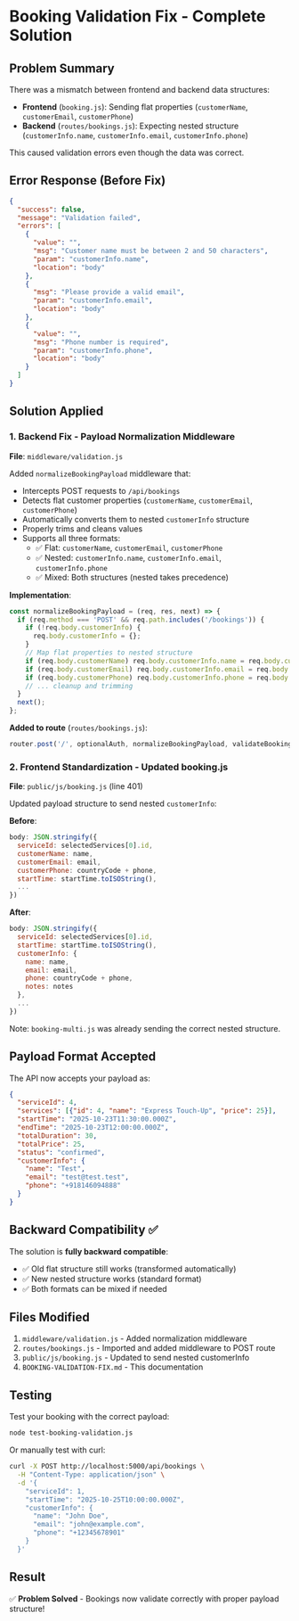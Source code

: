 # Booking Validation Fix - Complete Solution

## Problem Summary
There was a mismatch between frontend and backend data structures:
- **Frontend** (`booking.js`): Sending flat properties (`customerName`, `customerEmail`, `customerPhone`)
- **Backend** (`routes/bookings.js`): Expecting nested structure (`customerInfo.name`, `customerInfo.email`, `customerInfo.phone`)

This caused validation errors even though the data was correct.

## Error Response (Before Fix)
```json
{
  "success": false,
  "message": "Validation failed",
  "errors": [
    {
      "value": "",
      "msg": "Customer name must be between 2 and 50 characters",
      "param": "customerInfo.name",
      "location": "body"
    },
    {
      "msg": "Please provide a valid email",
      "param": "customerInfo.email",
      "location": "body"
    },
    {
      "value": "",
      "msg": "Phone number is required",
      "param": "customerInfo.phone",
      "location": "body"
    }
  ]
}
```

## Solution Applied

### 1. **Backend Fix** - Payload Normalization Middleware
**File**: `middleware/validation.js`

Added `normalizeBookingPayload` middleware that:
- Intercepts POST requests to `/api/bookings`
- Detects flat customer properties (`customerName`, `customerEmail`, `customerPhone`)
- Automatically converts them to nested `customerInfo` structure
- Properly trims and cleans values
- Supports all three formats:
  - ✅ Flat: `customerName`, `customerEmail`, `customerPhone`
  - ✅ Nested: `customerInfo.name`, `customerInfo.email`, `customerInfo.phone`
  - ✅ Mixed: Both structures (nested takes precedence)

**Implementation**:
```javascript
const normalizeBookingPayload = (req, res, next) => {
  if (req.method === 'POST' && req.path.includes('/bookings')) {
    if (!req.body.customerInfo) {
      req.body.customerInfo = {};
    }
    // Map flat properties to nested structure
    if (req.body.customerName) req.body.customerInfo.name = req.body.customerName;
    if (req.body.customerEmail) req.body.customerInfo.email = req.body.customerEmail;
    if (req.body.customerPhone) req.body.customerInfo.phone = req.body.customerPhone;
    // ... cleanup and trimming
  }
  next();
};
```

**Added to route** (`routes/bookings.js`):
```javascript
router.post('/', optionalAuth, normalizeBookingPayload, validateBooking, async ...)
```

### 2. **Frontend Standardization** - Updated booking.js
**File**: `public/js/booking.js` (line 401)

Updated payload structure to send nested `customerInfo`:

**Before**:
```javascript
body: JSON.stringify({
  serviceId: selectedServices[0].id,
  customerName: name,
  customerEmail: email,
  customerPhone: countryCode + phone,
  startTime: startTime.toISOString(),
  ...
})
```

**After**:
```javascript
body: JSON.stringify({
  serviceId: selectedServices[0].id,
  startTime: startTime.toISOString(),
  customerInfo: {
    name: name,
    email: email,
    phone: countryCode + phone,
    notes: notes
  },
  ...
})
```

Note: `booking-multi.js` was already sending the correct nested structure.

## Payload Format Accepted

The API now accepts your payload as:
```json
{
  "serviceId": 4,
  "services": [{"id": 4, "name": "Express Touch-Up", "price": 25}],
  "startTime": "2025-10-23T11:30:00.000Z",
  "endTime": "2025-10-23T12:00:00.000Z",
  "totalDuration": 30,
  "totalPrice": 25,
  "status": "confirmed",
  "customerInfo": {
    "name": "Test",
    "email": "test@test.test",
    "phone": "+918146094888"
  }
}
```

## Backward Compatibility ✅
The solution is **fully backward compatible**:
- ✅ Old flat structure still works (transformed automatically)
- ✅ New nested structure works (standard format)
- ✅ Both formats can be mixed if needed

## Files Modified
1. `middleware/validation.js` - Added normalization middleware
2. `routes/bookings.js` - Imported and added middleware to POST route
3. `public/js/booking.js` - Updated to send nested customerInfo
4. `BOOKING-VALIDATION-FIX.md` - This documentation

## Testing

Test your booking with the correct payload:
```bash
node test-booking-validation.js
```

Or manually test with curl:
```bash
curl -X POST http://localhost:5000/api/bookings \
  -H "Content-Type: application/json" \
  -d '{
    "serviceId": 1,
    "startTime": "2025-10-25T10:00:00.000Z",
    "customerInfo": {
      "name": "John Doe",
      "email": "john@example.com",
      "phone": "+12345678901"
    }
  }'
```

## Result
✅ **Problem Solved** - Bookings now validate correctly with proper payload structure!
